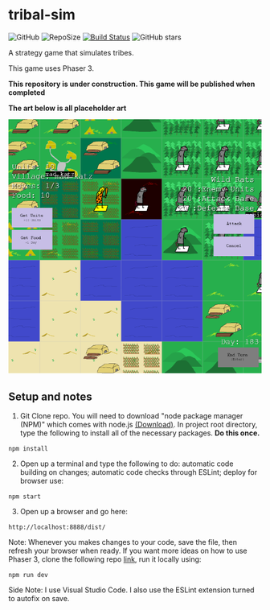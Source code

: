 # tribal-sim
![GitHub](https://img.shields.io/github/license/LK00100100/tribal-sim.svg)
![RepoSize](https://img.shields.io/github/repo-size/LK00100100/tribal-sim.svg)
[![Build Status](https://travis-ci.org/LK00100100/tribal-sim.svg?branch=master)](https://travis-ci.org/LK00100100/tribal-sim)
![GitHub stars](https://img.shields.io/github/stars/LK00100100/tribal-sim.svg?style=social)

A strategy game that simulates tribes.

This game uses Phaser 3.

**This repository is under construction. This game will be published when completed**

**The art below is all placeholder art**

![alt text](https://raw.githubusercontent.com/LK00100100/tribal-sim/master/tribal-sim-screenshot.PNG "Demo")

## Setup and notes
1) Git Clone repo. You will need to download "node package manager (NPM)" which comes with node.js [(Download)](https://nodejs.org/en/download/). In project root directory, type the following to install all of the necessary packages. **Do this once.**

```
npm install 
```
2) Open up a terminal and type the following to do: automatic code building on changes; automatic code checks through ESLint; deploy for browser use:
```
npm start
```
3) Open up a browser and go here:
```
http://localhost:8888/dist/
```
Note: Whenever you makes changes to your code, save the file, then refresh your browser when ready.
If you want more ideas on how to use Phaser 3, clone the following repo [link](https://github.com/photonstorm/phaser3-examples), run it locally using:
```
npm run dev
```
Side Note: I use Visual Studio Code. I also use the ESLint extension turned to autofix on save.
